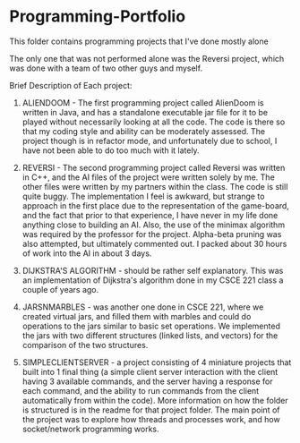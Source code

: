 Programming-Portfolio
=====================

This folder contains programming projects that I've done mostly alone

The only one that was not performed alone was the Reversi project, which was done with a team of two other guys and myself. 

Brief Description of Each project: 
1. ALIENDOOM - The first programming project called AlienDoom is written in Java, and has a standalone executable jar file for it to be played without necessarily looking at all the code. The code is there so that my coding style and ability can be moderately assessed. The project though is in refactor mode, and unfortunately due to school, I have not been able to do too much with it lately. 

2. REVERSI - The second programming project called Reversi was written in C++, and the AI files of the project were written solely by me. The other files were written by my partners within the class. The code is still quite buggy. The implementation I feel is awkward, but strange to approach in the first place due to the representation of the game-board, and the fact that prior to that experience, I have never in my life done anything close to building an AI. Also, the use of the minimax algorithm was required by the professor for the project. Alpha-beta pruning was also attempted, but ultimately commented out. I packed about 30 hours of work into the AI in about 3 days. 

3. DIJKSTRA'S ALGORITHM - should be rather self explanatory. This was an implementation of Dijkstra's algorithm done in my CSCE 221 class a couple of years ago. 

4. JARSNMARBLES - was another one done in CSCE 221, where we created virtual jars, and filled them with marbles and could do operations to the jars similar to basic set operations. We implemented the jars with two different structures (linked lists, and vectors) for the comparison of the two structures. 

5. SIMPLECLIENTSERVER - a project consisting of 4 miniature projects that built into 1 final thing (a simple client server interaction with the client having 3 available commands, and the server having a response for each command, and the ability to run commands from the client automatically from within the code). More information on how the folder is structured is in the readme for that project folder. The main point of the project was to explore how threads and processes work, and how socket/network programming works. 
